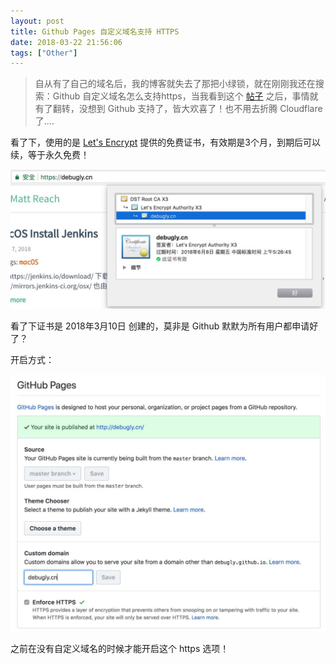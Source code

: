 ```yaml
---
layout: post
title: Github Pages 自定义域名支持 HTTPS
date: 2018-03-22 21:56:06
tags: ["Other"]
---
```


> 自从有了自己的域名后，我的博客就失去了那把小绿锁，就在刚刚我还在搜索：Github 自定义域名怎么支持https，当我看到这个 [帖子](https://neue.v2ex.com/t/434553) 之后，事情就有了翻转，没想到 Github 支持了，皆大欢喜了！也不用去折腾 Cloudflare 了....


看了下，使用的是 [Let's Encrypt](https://letsencrypt.org/) 提供的免费证书，有效期是3个月，到期后可以续，等于永久免费！

<!--more-->

![](/images/201803/8.jpeg)

看了下证书是 2018年3月10日 创建的，莫非是 Github 默默为所有用户都申请好了？

开启方式：

![](/images/201803/9.jpeg)

之前在没有自定义域名的时候才能开启这个 https 选项！